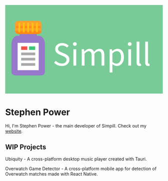 [![Simpill Banner](img/SimpillBanner.png)](https://f-droid.org/en/packages/com.winston69.simpill/)


# Stephen Power

Hi, I'm Stephen Power - the main developer of Simpill. Check out my [website](https://stephenpower.ie/portfolio-website/home.html).

## WIP Projects

Ubiquity - A cross-platform desktop music player created with Tauri.

Overwatch Game Detector - A cross-platform mobile app for detection of Overwatch matches made with React Native.